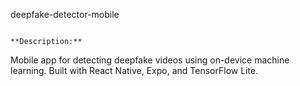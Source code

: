 deepfake-detector-mobile
```

**Description:**
```
Mobile app for detecting deepfake videos using on-device machine learning. Built with React Native, Expo, and TensorFlow Lite.
